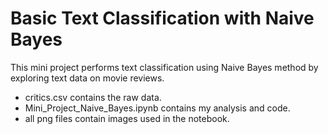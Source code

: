 # Basic Text Classification with Naive Bayes

This mini project performs text classification using Naive Bayes method by exploring text data on movie reviews. 

* critics.csv contains the raw data.
* Mini_Project_Naive_Bayes.ipynb contains my analysis and code.
* all png files contain images used in the notebook. 

